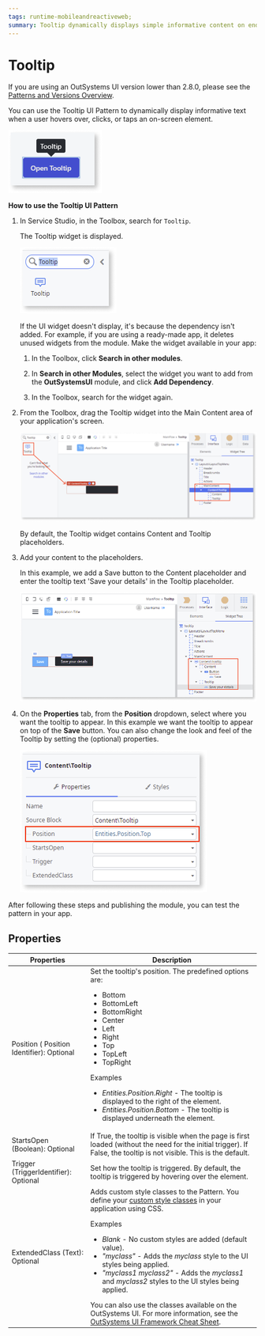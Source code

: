 ```yaml
---
tags: runtime-mobileandreactiveweb;   
summary: Tooltip dynamically displays simple informative content on end user interaction.
---
```


# Tooltip

<div class="info" markdown="1">

If you are using an OutSystems UI version lower than 2.8.0, please see the [Patterns and Versions Overview](https://outsystemsui-dev.outsystemsenterprise.com/OutSystemsUIWebsite/MigrationOverview).
                            
</div>

You can use the Tooltip UI Pattern to dynamically display informative text when a user hovers over, clicks, or taps an on-screen element.

![Example tooltip](<images/tooltip-example.png>)

**How to use the Tooltip UI Pattern**

1. In Service Studio, in the Toolbox, search for `Tooltip`.
  
    The Tooltip widget is displayed.

    ![Tooltip widget](<images/tooltip-widget-ss.png>)

     If the UI widget doesn't display, it's because the dependency isn't added. For example, if you are using a ready-made app, it deletes unused widgets from the module. Make the widget available in your app:

    1. In the Toolbox, click **Search in other modules**.
    
    1. In **Search in other Modules**, select the widget you want to add from the **OutSystemsUI** module, and click **Add Dependency**. 
    
    1. In the Toolbox, search for the widget again.

1. From the Toolbox, drag the Tooltip widget into the Main Content area of your application's screen.

    ![Drag tooltip to screen](<images/tooltip-drag-ss.png>)

    By default, the Tooltip widget contains Content and Tooltip placeholders.

1. Add your content to the placeholders. 
    
    In this example, we add a Save button to the Content placeholder and enter the tooltip text 'Save your details' in the Tooltip placeholder.

    ![Add content to tooltip](<images/tooltip-content-ss.png>)

1. On the **Properties** tab, from the **Position** dropdown, select where you want the tooltip to appear. In this example we want the tooltip to appear on top of the **Save** button. You can also change the look and feel of the Tooltip by setting the (optional) properties.

    ![](<images/tooltip-properties-ss.png>)

After following these steps and publishing the module, you can test the pattern in your app.

## Properties

| Properties | Description |
|---|---|
| Position ( Position Identifier): Optional | Set the tooltip's position. The predefined options are:<ul><li>Bottom</li><li>BottomLeft</li><li>BottomRight</li><li>Center</li><li>Left</li><li>Right</li><li>Top</li><li>TopLeft</li><li>TopRight</li></ul><p>Examples <ul><li>_Entities.Position.Right_ - The tooltip is displayed to the right of the element.</li><li>_Entities.Position.Bottom_ - The tooltip is displayed underneath the element.</li></ul></p> |
| StartsOpen (Boolean): Optional | If True, the tooltip is visible when the page is first loaded (without the need for the initial trigger). If False, the tooltip is not visible. This is the default. |
| Trigger (TriggerIdentifier): Optional | Set how the tooltip is triggered. By default, the tooltip is triggered by hovering over the element.|
| ExtendedClass (Text): Optional |  Adds custom style classes to the Pattern. You define your [custom style classes](../../../../../develop/ui/look-feel/css.md) in your application using CSS. <p>Examples <ul><li>_Blank_ - No custom styles are added (default value).</li><li>_"myclass"_ - Adds the _myclass_ style to the UI styles being applied.</li><li>_"myclass1 myclass2"_ - Adds the _myclass1_ and _myclass2_ styles to the UI styles being applied.</li></ul></p>You can also use the classes available on the OutSystems UI. For more information, see the [OutSystems UI Framework Cheat Sheet](https://outsystemsui.outsystems.com/OutsystemsUiWebsite/CheatSheet).|
